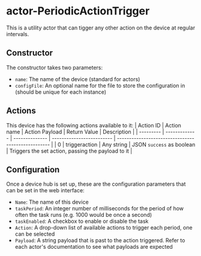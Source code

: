 # actor-PeriodicActionTrigger
This is a utility actor that can tigger any other action on the device at regular intervals.

## Constructor
The constructor takes two parameters:
* `name`: The name of the device (standard for actors)
* `configFile`: An optional name for the file to store the configuration in (should be unique for each instance)

## Actions
This device has the following actions available to it:
| Action ID | Action name   | Action Payload | Return Value              | Description                                        |
| --------- | ------------- | -------------- | ------------------------- | -------------------------------------------------- |
| 0         | triggeraction | Any string     | JSON `success` as boolean | Triggers the set action, passing the payload to it |

## Configuration
Once a device hub is set up, these are the configuration parameters that can be set in the web interface:
* `Name`: The name of this device
* `taskPeriod`: An integer number of milliseconds for the period of how often the task runs (e.g. 1000 would be once a second)
* `taskEnabled`: A checkbox to enable or disable the task
* `Action`: A drop-down list of available actions to trigger each period, one can be selected
* `Payload`: A string payload that is past to the action triggered. Refer to each actor's documentation to see what payloads are expected
